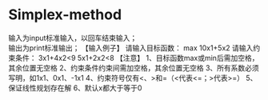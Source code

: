 # Simplex-method


输入为input标准输入，以回车结束输入；<br>
输出为print标准输出；
【输入例子】
请输入目标函数：
max 10x1+5x2
请输入约束条件：
3x1+4x2<9 5x1+2x2<8
【注意】
1、目标函数max或min后需加空格，其余位置无空格
2、约束条件约束间需加空格，其余位置无空格
3、所有系数必须写明，如1x1、0x1、-1x1
4、约束符号仅有<、>和=（<代表<=；>代表>=）
5、保证线性规划存在解
6、默认x都大于等于0
